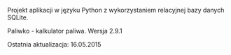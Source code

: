 Projekt aplikacji w języku Python z wykorzystaniem relacyjnej bazy danych SQLite.

Paliwko - kalkulator paliwa.
Wersja 2.9.1

Ostatnia aktualizacja: 16.05.2015
